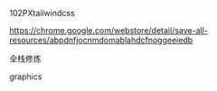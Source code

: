 102PXtailwindcss

https://chrome.google.com/webstore/detail/save-all-resources/abpdnfjocnmdomablahdcfnoggeeiedb


全栈修炼


graphics